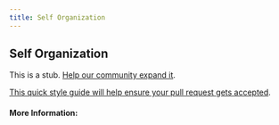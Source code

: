 ```yaml
---
title: Self Organization
---
```


## Self Organization

This is a stub. [Help our community expand it](https://github.com/freeCodeCamp/guide-articles/tree/master/articles/Agile/Self-Organization/index.md).

[This quick style guide will help ensure your pull request gets accepted](https://github.com/freeCodeCamp/guide-articles/blob/master/README.md).

<!-- The article goes here, in GitHub-flavored Markdown. Feel free to add YouTube videos, images, and CodePen/JSBin embeds  -->

#### More Information:
<!-- Please add any articles you think might be helpful to read before writing the article -->


